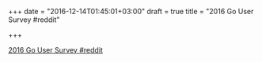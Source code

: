 +++
date = "2016-12-14T01:45:01+03:00"
draft = true
title = "2016 Go User Survey  #reddit"

+++

<p><a href="https://t.co/EEamyMpDN1">2016 Go User Survey  #reddit</a></p>
